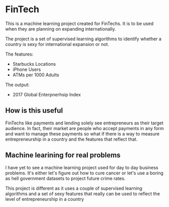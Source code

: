 
# FinTech

This is a machine learning project created for FinTechs. It is to be used when they are planning on expanding internationally.

The project is a set of supervised learning algorithms to identify whether a country is sexy for international expansion or not.

The features:

- Starbucks Locations
- iPhone Users 
- ATMs per 1000 Adults

The output:

- 2017 Global Enterpnerhsip Index

## How is this useful

FinTechs like payments and lending solely see entrepreneurs as their target audience. In fact, their market are people who accept payments in any form and want to manage these payments so what if there is a way to measure entrepreneurship in a country and the features that reflect that.

## Machine learining for real problems

I have yet to see a machine learning project used for day to day business problems. It's either let's figure out how to cure cancer or let's use a boring as hell government datasets to project future crime rates.

This project is different as it uses a couple of supervised learning algorithms and a set of sexy features that really can be used to reflect the level of entrepreneurship in a country 



